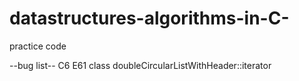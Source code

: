 # datastructures-algorithms-in-C-
practice code


--bug list--
C6 E61 class doubleCircularListWithHeader::iterator